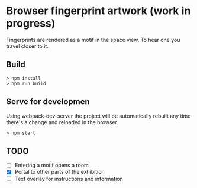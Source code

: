 # Browser fingerprint artwork (work in progress)

Fingerprints are rendered as a motif in the space view. To hear one you travel closer to it.



## Build

```
> npm install
> npm run build
```

## Serve for developmen

Using webpack-dev-server the project will be automatically rebuilt any time there's a change and reloaded in the browser.

```
> npm start
```

## TODO

- [ ] Entering a motif opens a room
- [X] Portal to other parts of the exhibition
- [ ] Text overlay for instructions and information
